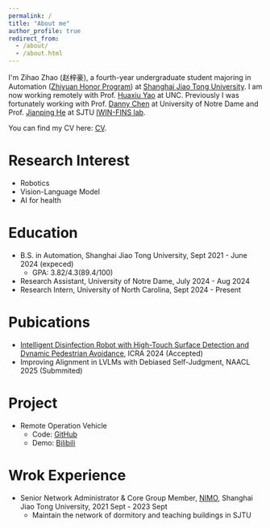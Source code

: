 ```yaml
---
permalink: /
title: "About me"
author_profile: true
redirect_from: 
  - /about/
  - /about.html
---
```


I'm Zihao Zhao (赵梓豪), a fourth-year undergraduate student majoring in Automation ([Zhiyuan Honor Program](https://en.zhiyuan.sjtu.edu.cn/en)) at [Shanghai Jiao Tong University](https://en.sjtu.edu.cn). I am now working remotely with Prof. [Huaxiu Yao](https://www.huaxiuyao.io) at UNC. Previously I was fortunately working with Prof. [Danny Chen](https://www3.nd.edu/~dchen/) at University of Notre Dame and Prof. [Jianping He](https://iwin-fins.com) at SJTU [IWIN-FINS lab](https://iwin-fins.com).

You can find my CV here: [CV](https://raw.githubusercontent.com/neo1zh/neo1zh.github.io/master/assets/ZhaoCV-OCT-27.pdf).

Research Interest
=====
- Robotics
- Vision-Language Model
- AI for health

Education
=====
- B.S. in Automation, Shanghai Jiao Tong University, Sept 2021 - June 2024 (expeced)
  - GPA: 3.82/4.3(89.4/100)
- Research Assistant, University of Notre Dame, July 2024 - Aug 2024
- Research Intern, University of North Carolina, Sept 2024 - Present

Pubications
=====
- [Intelligent Disinfection Robot with High-Touch Surface Detection and Dynamic Pedestrian Avoidance](https://ieeexplore.ieee.org/document/10610836), ICRA 2024 (Accepted)
- Improving Alignment in LVLMs with Debiased Self-Judgment, NAACL 2025 (Submmited)

Project
=====
- Remote Operation Vehicle
  - Code: [GitHub](https://github.com/neo1zh/FINS-ROV)
  - Demo: [Bilibili](https://www.bilibili.com/video/BV1oC41177Rn/?spm_id_from=333.999.0.0)

Wrok Experience
=====
- Senior Network Administrator & Core Group Member, [NIMO](nimo.sjtu.edu.cn), Shanghai Jiao Tong University, 2021 Sept - 2023 Sept 
  - Maintain the network of dormitory and teaching buildings in SJTU

